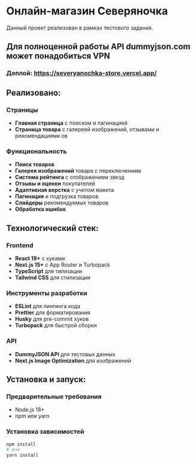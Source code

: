 # Онлайн-магазин Северяночка

Данный проект реализован в рамках тестового задания. 

## Для полноценной работы API dummyjson.com может понадобиться VPN

### Деплой: https://severyanochka-store.vercel.app/

## Реализовано:

### Страницы
- **Главная страница** с поиском и пагинацией
- **Страница товара** с галереей изображений, отзывами и рекомендациями
ов

### Функциональность
- **Поиск товаров** 
- **Галерея изображений** товара с переключением
- **Система рейтинга** с отображением звезд
- **Отзывы и оценки** покупателей
- **Адаптивная верстка** с учетом макета
- **Пагинация** и подгрузка товаров
- **Слайдеры** рекомендуемых товаров
- **Обработка ошибок**

## Технологический стек:

### Frontend
- **React 19+** с хуками
- **Next.js 15+** с App Router и Turbopack
- **TypeScript** для типизации
- **Tailwind CSS** для стилизации

### Инструменты разработки
- **ESLint** для линтинга кода
- **Prettier** для форматирования
- **Husky** для pre-commit хуков
- **Turbopack** для быстрой сборки

### API
- **DummyJSON API** для тестовых данных
- **Next.js Image Optimization** для изображений

## Установка и запуск:

### Предварительные требования
- Node.js 18+ 
- npm или yarn

### Установка зависимостей
```bash
npm install
# или
yarn install






  




